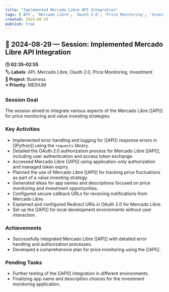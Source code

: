 ```yaml
---
title: "Implemented Mercado Libre API Integration"
tags: ['API', 'Mercado Libre', 'Oauth 2.0', 'Price Monitoring', 'Investment']
created: 2024-08-29
publish: true
---
```


## 📅 2024-08-29 — Session: Implemented Mercado Libre API Integration

**🕒 02:35–02:55**  
**🏷️ Labels**: API, Mercado Libre, Oauth 2.0, Price Monitoring, Investment  
**📂 Project**: Business  
**⭐ Priority**: MEDIUM  


### Session Goal
The session aimed to integrate various aspects of the Mercado Libre [[API]] for price monitoring and value investing strategies.

### Key Activities
- Implemented error handling and logging for [[API]] response errors in [[Python]] using the `requests` library.
- Detailed the OAuth 2.0 authorization process for Mercado Libre [[API]], including user authentication and access token exchange.
- Accessed Mercado Libre [[API]] using application-only authorization and managed token expiry.
- Planned the use of Mercado Libre [[API]] for tracking price fluctuations as part of a value investing strategy.
- Generated ideas for app names and descriptions focused on price monitoring and investment opportunities.
- Configured secure callback URLs for receiving notifications from Mercado Libre.
- Explained and configured Redirect URIs in OAuth 2.0 for Mercado Libre.
- Set up the [[API]] for local development environments without user interaction.

### Achievements
- Successfully integrated Mercado Libre [[API]] with detailed error handling and authorization processes.
- Developed a comprehensive plan for price monitoring using the [[API]].

### Pending Tasks
- Further testing of the [[API]] integration in different environments.
- Finalizing app name and description choices for the investment monitoring application.
